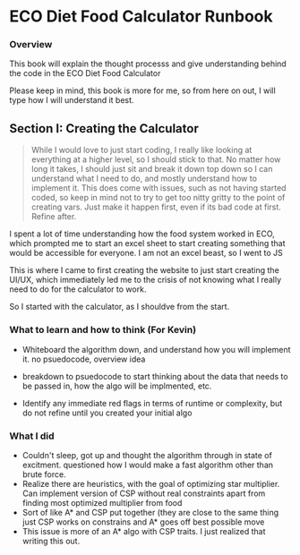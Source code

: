 # ECO Diet Food Calculator Runbook

### Overview
This book will explain the thought processs and give understanding behind the code in the ECO Diet Food Calculator

Please keep in mind, this book is more for me, so from here on out, I will type how I will understand it best.

## Section I: Creating the Calculator

>While I would love to just start coding, I really like looking at everything at a higher level, so I should stick to that. No matter how long it takes, I should just sit and break it down top down so I can understand what I need to do, and mostly understand how to implement it.
>This does come with issues, such as not having started coded, so keep in mind not to try to get too nitty gritty to the point of creating vars. Just make it happen first, even if its bad code at first. Refine after.

I spent a lot of time understanding how the food system worked in ECO, which prompted me to start an excel sheet to start creating something that would be accessible for everyone. I am not an excel beast, so I went to JS

This is where I came to first creating the website to just start creating the UI/UX, which immediately led me to the crisis of not knowing what I really need to do for the calculator to work.

So I started with the calculator, as I shouldve from the start.

### What to learn and how to think (For Kevin)

- Whiteboard the algorithm down, and understand how you will implement it. no psuedocode, overview idea

- breakdown to psuedocode to start thinking about the data that needs to be passed in, how the algo will be implmented, etc.

- Identify any immediate red flags in terms of runtime or complexity, but do not refine until you created your initial algo

### What I did

- Couldn't sleep, got up and thought the algorithm through in state of excitment. questioned how I would make a fast algorithm other than brute force.
- Realize there are heuristics, with the goal of optimizing star multiplier. Can implement version of CSP without real constraints apart from finding most optimized multiplier from food
- Sort of like A* and CSP put together (they are close to the same thing just CSP works on constrains and A* goes off best possible move
- This issue is more of an A* algo with CSP traits. I just realized that writing this out.

